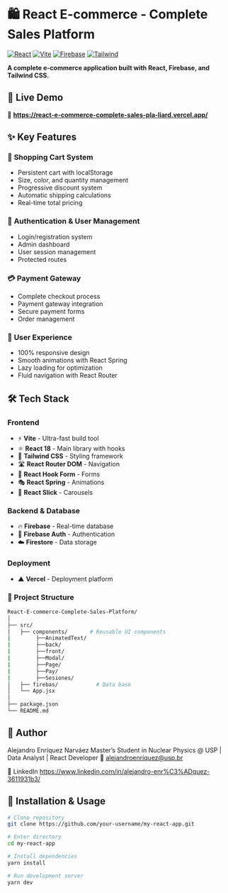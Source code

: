 # 🛍️ React E-commerce - Complete Sales Platform

[![React](https://img.shields.io/badge/React-18.2.0-blue)](https://reactjs.org/)
[![Vite](https://img.shields.io/badge/Vite-4.0.0-purple)](https://vitejs.dev/)
[![Firebase](https://img.shields.io/badge/Firebase-9.16.0-orange)](https://firebase.google.com/)
[![Tailwind](https://img.shields.io/badge/Tailwind-3.2.7-cyan)](https://tailwindcss.com/)

**A complete e-commerce application built with React, Firebase, and Tailwind CSS.**

## 🎥 Live Demo
🔗 **https://react-e-commerce-complete-sales-pla-liard.vercel.app/**

## ✨ Key Features

### 🛒 **Shopping Cart System**
- Persistent cart with localStorage
- Size, color, and quantity management
- Progressive discount system
- Automatic shipping calculations
- Real-time total pricing

### 🔐 **Authentication & User Management**
- Login/registration system
- Admin dashboard
- User session management
- Protected routes

### 💳 **Payment Gateway**
- Complete checkout process
- Payment gateway integration
- Secure payment forms
- Order management

### 📱 **User Experience**
- 100% responsive design
- Smooth animations with React Spring
- Lazy loading for optimization
- Fluid navigation with React Router

## 🛠️ Tech Stack

### **Frontend**
- ⚡ **Vite** - Ultra-fast build tool
- ⚛️ **React 18** - Main library with hooks
- 🎨 **Tailwind CSS** - Styling framework
- 🛣️ **React Router DOM** - Navigation
- 📝 **React Hook Form** - Forms
- 🎭 **React Spring** - Animations
- 🎠 **React Slick** - Carousels

### **Backend & Database**
- 🔥 **Firebase** - Real-time database
- 🔐 **Firebase Auth** - Authentication
- ☁️ **Firestore** - Data storage

### **Deployment**
- ▲ **Vercel** - Deployment platform

### 📂 Project Structure
```bash
React-E-commerce-Complete-Sales-Platform/
│
├── src/
│   ├── components/       # Reusable UI components
|        ├──AnimatedText/
|        ├──back/
|        ├──front/
|        ├──Modal/
|        ├──Page/ 
|        ├──Pay/
|        ├──Sesiones/
│   ├── firebas/            # Data base
│   └── App.jsx
│
├── package.json
└── README.md
```

## 👤 Author

Alejandro Enríquez Narváez
Master’s Student in Nuclear Physics @ USP | Data Analyst | React Developer
📧 alejandroenriquez@usp.br

🔗 LinkedIn https://www.linkedin.com/in/alejandro-enr%C3%ADquez-3611931b3/

## 🚀 Installation & Usage

```bash
# Clone repository
git clone https://github.com/your-username/my-react-app.git

# Enter directory
cd my-react-app

# Install dependencies
yarn install

# Run development server
yarn dev
```


